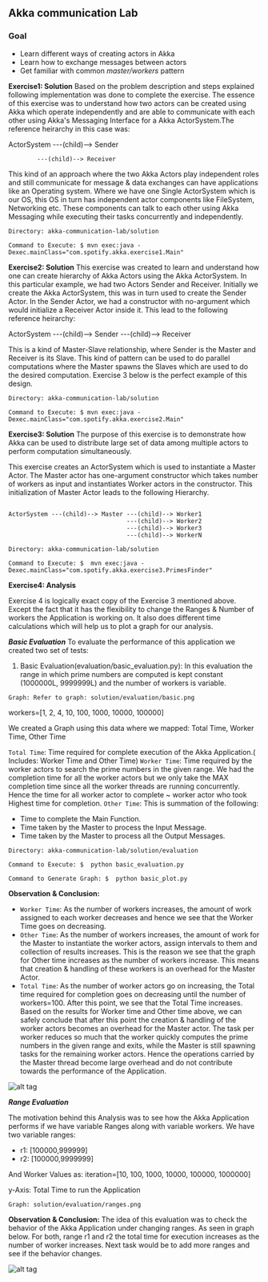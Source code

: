## Akka communication Lab ##


### Goal ###

- Learn different ways of creating actors in Akka
- Learn how to exchange messages between actors
- Get familiar with common *master/workers* pattern


**Exercise1: Solution**
Based on the problem description and steps explained following implementation was done to complete the exercise.
The essence of this exercise was to understand how two actors can be created using Akka which operate independently and are able to communicate with each other using Akka's Messaging Interface for a Akka ActorSystem.The reference heirarchy in this case was:

ActorSystem ---(child)--> Sender

            ---(child)--> Receiver


This kind of an approach where the two Akka Actors play independent roles and still communicate for message & data exchanges can have applications like an Operating system. Where we have one Single ActorSystem which is our OS, this OS in turn has independent actor components like FileSystem, Networking etc. These components can talk to each other using Akka Messaging while executing their tasks concurrently and independently.

`Directory: akka-communication-lab/solution`

`Command to Execute: $ mvn exec:java -Dexec.mainClass="com.spotify.akka.exercise1.Main"`

**Exercise2: Solution**
This exercise was created to learn and understand how one can create hierarchy of Akka Actors using the Akka ActorSystem. In this particular example, we had two Actors Sender and Receiver. Initially we create the Akka ActorSystem, this was in turn used to create the Sender Actor. In the Sender Actor, we had a constructor with no-argument which would initialize a Receiver Actor inside it. This lead to the following reference heirarchy:

ActorSystem ---(child)--> Sender ---(child)--> Receiver

This is a kind of Master-Slave relationship, where Sender is the Master and Receiver is its Slave. This kind of
pattern can be used to do parallel computations where the Master spawns the Slaves which are used to do the desired computation. Exercise 3 below is the perfect example of this design.

`Directory: akka-communication-lab/solution`

`Command to Execute: $ mvn exec:java -Dexec.mainClass="com.spotify.akka.exercise2.Main"`

**Exercise3: Solution**
The purpose of this exercise is to demonstrate how Akka can be used to distribute large set of data among multiple actors to perform computation simultaneously.

This exercise creates an ActorSystem which is used to instantiate a Master Actor. The Master actor has one-argument constructor which takes number of workers as input and instantiates Worker actors in the constructor. This initialization of Master Actor leads to the following Hierarchy.

<code>
ActorSystem ---(child)--> Master ---(child)--> Worker1
                                 ---(child)--> Worker2
                                 ---(child)--> Worker3
                                 ---(child)--> WorkerN
</code>

`Directory: akka-communication-lab/solution`

`Command to Execute: $  mvn exec:java -Dexec.mainClass="com.spotify.akka.exercise3.PrimesFinder"`

**Exercise4: Analysis**

Exercise 4 is logically exact copy of the Exercise 3 mentioned above. Except the fact that it has the flexibility to change the Ranges & Number of workers the Application is working on. It also does different time calculations which will help us to plot a graph for our analysis.



***Basic Evaluation***
To evaluate the performance of this application we created two set of tests:

1. Basic Evaluation(evaluation/basic_evaluation.py):
In this evaluation the range in which prime numbers are computed is kept constant (1000000L, 9999999L) and the number of workers is variable.

`Graph: Refer to graph: solution/evaluation/basic.png`

workers=[1, 2, 4, 10, 100, 1000, 10000, 100000]

We created a Graph using this data where we mapped: Total Time, Worker Time, Other Time

`Total Time`: Time required for complete execution of the Akka Application.( Includes: Worker Time and Other Time)
`Worker Time`: Time required by the worker actors to search the prime numbers in the given range. We had the completion time for all the worker actors but we only take the MAX completion time since all the worker threads are running concurrently. Hence the time for all worker actor to complete ~ worker actor who took Highest time for completion.
`Other Time`: This is summation of the following:
- Time to complete the Main Function.
- Time taken by the Master to process the Input Message.
- Time taken by the Master to process all the Output Messages.

`Directory: akka-communication-lab/solution/evaluation`

`Command to Execute: $  python basic_evaluation.py`

`Command to Generate Graph: $  python basic_plot.py`

****Observation & Conclusion:****


- `Worker Time`: As the number of workers increases, the amount of work assigned to each worker decreases and hence we see that the Worker Time goes on decreasing.
- `Other Time`: As the number of workers increases, the amount of work for the Master to instantiate the worker actors, assign intervals to them and collection of results increases. This is the reason we see that the graph for Other time increases as the number of workers increase. This means that creation & handling of these workers is an overhead for the Master Actor.
- `Total Time`: As the number of worker actors go on increasing, the Total time required for completion goes on decreasing until the number of workers=100. After this point, we see that the Total Time increases. Based on the results for Worker time and Other time above, we can safely conclude that after this point the creation & handling of the worker actors becomes an overhead for the Master actor. The task per worker reduces so much that the worker quickly computes the prime numbers in the given range and exits, while the Master is still spawning tasks for the remaining worker actors. Hence the operations carried by the Master thread become large overhead and do not contribute towards the performance of the Application.

![alt tag](https://raw.github.com/apawar2/actors-in-action/master/akka-communication-lab/solution/evaluation/basic.png)


***Range Evaluation***

The motivation behind this Analysis was to see how the Akka Application performs if we have variable Ranges along with variable workers.
We have two variable ranges:
- r1: [100000,999999]
- r2: [100000,9999999]

And Worker Values as: iteration=[10, 100, 1000, 10000, 100000, 1000000]

y-Axis: Total Time to run the Application

`Graph: solution/evaluation/ranges.png`

****Observation & Conclusion:****
The idea of this evaluation was to check the behavior of the Akka Application under changing ranges. As seen in graph below. For both, range r1 and r2 the total time for execution increases as the number of worker increases.
Next task would be to add more ranges and see if the behavior changes.

![alt tag](https://raw.github.com/apawar2/actors-in-action/master/akka-communication-lab/solution/evaluation/ranges.png)

